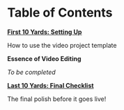 
# Table of Contents

**[First 10 Yards: Setting Up][1]**

How to use the video project template

**Essence of Video Editing**

*To be completed*

**[Last 10 Yards: Final Checklist][2]**

The final polish before it goes live!

[1]:	_docs/01-Setup.md
[2]:	10-Final_Checklist.md